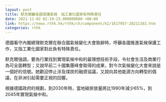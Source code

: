 ```yaml
---
layout: post
title: 默克爾籲各國保護氣候　指工業化國家有特殊責任
date: 2021-11-02 02:19:23.000000000 +08:00
link: https://news.rthk.hk/rthk/ch/component/k2/1617957-20211102.htm
categories: rthk
---
```


德國看守內閣總理默克爾在聯合國氣候變化大會致辭時，呼籲各國推進氣候保護工作，又指工業化國家對此負有特殊責任。

默克爾強調，要為行業找到實現氣候中和的最理想技術手段，令社會生活及商業行為可全面轉型；又說早前二十國集團峰會取得的成果，對今次氣候變化大會來說是一個好的信號。她歡迎停止涉及煤炭的融資協議，又說向其他能源方向轉型的倡議，在非洲引起需要正視的回響。

根據德國政府的規劃，到2030年時，當地碳排放量將比1990年減少65%，到2045年實現氣候中和。
